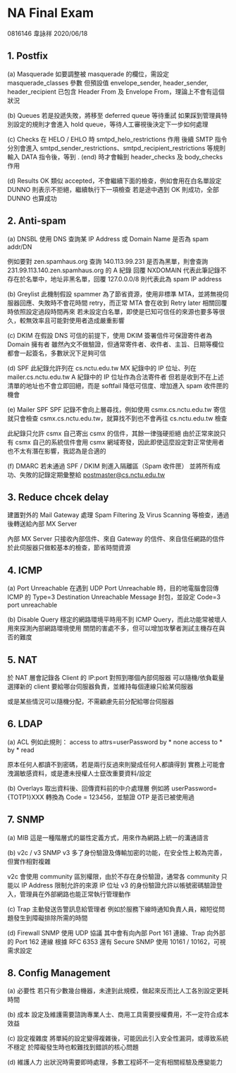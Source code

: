 NA Final Exam
=====
0816146 韋詠祥
2020/06/18

## 1. Postfix
(a) Masquerade
如要調整被 masquerade 的欄位，需設定 masquerade_classes 參數
但預設值 envelope_sender, header_sender, header_recipient 已包含 Header From 及 Envelope From，理論上不會有這個狀況

(b) Queues
若是投遞失敗，將移至 deferred queue 等待重試
如果踩到管理員特別設定的規則才會進入 hold queue，等待人工審視後決定下一步如何處理

(c) Checks
在 HELO / EHLO 時 smtpd_helo_restrictions 作用
後續 SMTP 指令分別會進入 smtpd_sender_restrictions、smtpd_recipient_restrictions 等規則
輸入 DATA 指令後，等到 . (end) 時才會輪到 header_checks 及 body_checks 作用

(d) Results
OK 類似 accepted，不會繼續下面的檢查，例如會用在白名單設定
DUNNO 則表示不拒絕，繼續執行下一項檢查
若是途中遇到 OK 則成功，全部 DUNNO 也算成功


## 2. Anti-spam
(a) DNSBL
使用 DNS 查詢某 IP Address 或 Domain Name 是否為 spam addr/DN

例如要對 zen.spamhaus.org 查詢 140.113.99.231 是否為黑單，則會查詢 231.99.113.140.zen.spamhaus.org 的 A 紀錄
回覆 NXDOMAIN 代表此筆記錄不存在於名單中，地址非黑名單，回覆 127.0.0.0/8 則代表此為 spam IP address

(b) Greylist
此機制假設 spammer 為了節省資源，使用非標準 MTA，並將無視伺服器回應、失敗時不會花時間 retry，而正常 MTA 會在收到 Retry later 相關回覆時依照設定過段時間再來
若未設定白名單，即使是已知可信任的來源也要多等很久，較無效率且可能對使用者造成嚴重影響

(c) DKIM
在假設 DNS 可信的前提下，使用 DKIM 簽署信件可保證寄件者為 Domain 擁有者
雖然內文不做驗證，但通常寄件者、收件者、主旨、日期等欄位都會一起簽名，多數狀況下足夠可信

(d) SPF
此紀錄允許列在 cs.nctu.edu.tw MX 紀錄中的 IP 位址、列在 mailer.cs.nctu.edu.tw A 紀錄中的 IP 位址作為合法寄件者
但若是收到不在上述清單的地址也不會立即回絕，而是 softfail 降低可信度、增加進入 spam 收件匣的機會

(e) Mailer SPF
SPF 記錄不會向上層尋找，例如使用 csmx.cs.nctu.edu.tw 寄信就只會檢查 csmx.cs.nctu.edu.tw，就算找不到也不會再往 cs.nctu.edu.tw 檢查

此紀錄只允許 csmx 自己寄出 csmx 的信件，其餘一律強硬拒絕
由於正常來說只有 csmx 自己的系統信件會用 csmx 網域寄發，因此即使這麼設定對正常使用者也不太有潛在影響，我認為是合適的

(f) DMARC
若未通過 SPF / DKIM 則進入隔離區（Spam 收件匣）
並將所有成功、失敗的記錄定期彙整給 postmaster@cs.nctu.edu.tw


## 3. Reduce chcek delay
建置對外的 Mail Gateway 處理 Spam Filtering 及 Virus Scanning 等檢查，通過後轉送給內部 MX Server

內部 MX Server 只接收內部信件、來自 Gateway 的信件、來自信任網路的信件
於此伺服器只做較基本的檢查，節省時間資源


## 4. ICMP
(a) Port Unreachable
在遇到 UDP Port Unreachable 時，目的地電腦會回傳 ICMP 的 Type=3 Destination Unreachable Message 封包，並設定 Code=3 port unreachable

(b) Disable Query
穩定的網路環境平時用不到 ICMP Query，而此功能常被壞人用來探測內部網路環境使用
關閉的害處不多，但可以增加攻擊者測試主機存在與否的難度


## 5. NAT
於 NAT 層會記錄各 Client 的 IP:port 對照到哪個內部伺服器
可以隨機/依負載量選擇新的 client 要給哪台伺服器負責，並維持每個連線只給某伺服器

或是某些情況可以隨機分配，不需顧慮先前分配給哪台伺服器


## 6. LDAP
(a) ACL
例如此規則：
access to attrs=userPassword by * none
access to * by * read

原本任何人都讀不到密碼，若是兩行反過來則變成任何人都讀得到
實務上可能會洩漏敏感資料，或是遭未授權人士竄改重要資料/設定

(b) Overlays
取出資料後、回傳資料前的中介處理層
例如將 userPassword={TOTP1}XXX 轉換為 Code = 123456，並驗證 OTP 是否已被使用過


## 7. SNMP
(a) MIB
這是一種階層式的屬性定義方式，用來作為網路上統一的溝通語言

(b) v2c / v3
SNMP v3 多了身份驗證及傳輸加密的功能，在安全性上較為完善，但實作相對複雜

v2c 會使用 community 區別權限，由於不存在身份驗證，通常各 community 只能以 IP Address 限制允許的來源 IP 位址
v3 的身份驗證允許以帳號密碼驗證登入，管理員在外部網路也能正常執行管理動作

(c) Trap
主動發送告警訊息給管理者
例如於服務下線時通知負責人員，縮短從問題發生到障礙排除所需的時間

(d) Firewall
SNMP 使用 UDP 協議
其中會有向內部 Port 161 連線、Trap 向外部的 Port 162 連線
根據 RFC 6353 還有 Secure SNMP 使用 10161 / 10162，可視需求設定


## 8. Config Management
(a) 必要性
若只有少數幾台機器，未達到此規模，做起來反而比人工各別設定更耗時間

(b) 成本
設定及維護需要諮詢專業人士、商用工具需要授權費用，不一定符合成本效益

(c) 設定複雜度
將單純的設定變得複雜後，可能因此引入安全性漏洞，或導致系統不穩定
於障礙發生時也較難找到錯誤的核心問題

(d) 維護人力
出狀況時需要即時處理，多數工程師不一定有相關經驗及應變能力